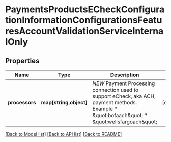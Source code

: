 # PaymentsProductsECheckConfigurationInformationConfigurationsFeaturesAccountValidationServiceInternalOnly

## Properties
Name | Type | Description | Notes
------------ | ------------- | ------------- | -------------
**processors** | **map[string,object]** | *NEW* Payment Processing connection used to support eCheck, aka ACH, payment methods. Example * \&quot;bofaach\&quot; * \&quot;wellsfargoach\&quot; | [optional] 

[[Back to Model list]](../README.md#documentation-for-models) [[Back to API list]](../README.md#documentation-for-api-endpoints) [[Back to README]](../README.md)


